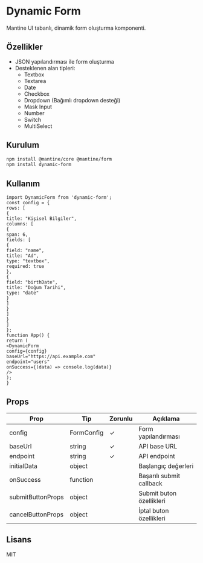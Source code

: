 # Dynamic Form

Mantine UI tabanlı, dinamik form oluşturma komponenti.

## Özellikler

- JSON yapılandırması ile form oluşturma
- Desteklenen alan tipleri:
  - Textbox
  - Textarea  
  - Date
  - Checkbox
  - Dropdown (Bağımlı dropdown desteği)
  - Mask Input
  - Number
  - Switch
  - MultiSelect

## Kurulum

```bash
npm install @mantine/core @mantine/form
npm install dynamic-form
```

## Kullanım

```tsx
import DynamicForm from 'dynamic-form';
const config = {
rows: [
{
title: "Kişisel Bilgiler",
columns: [
{
span: 6,
fields: [
{
field: "name",
title: "Ad",
type: "textbox",
required: true
},
{
field: "birthDate",
title: "Doğum Tarihi",
type: "date"
}
]
}
]
}
]
};
function App() {
return (
<DynamicForm
config={config}
baseUrl="https://api.example.com"
endpoint="users"
onSuccess={(data) => console.log(data)}
/>
);
}
```

## Props

| Prop | Tip | Zorunlu | Açıklama |
|------|-----|---------|-----------|
| config | FormConfig | ✓ | Form yapılandırması |
| baseUrl | string | ✓ | API base URL |
| endpoint | string | ✓ | API endpoint |
| initialData | object | | Başlangıç değerleri |
| onSuccess | function | | Başarılı submit callback |
| submitButtonProps | object | | Submit buton özellikleri |
| cancelButtonProps | object | | İptal buton özellikleri |

## Lisans

MIT

